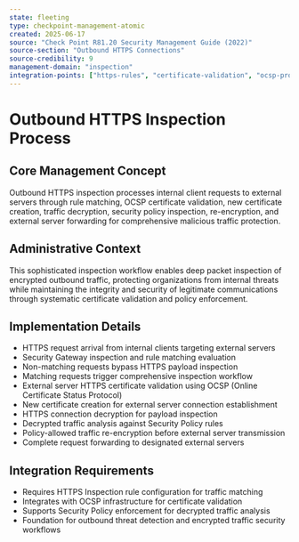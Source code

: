 ```yaml
---
state: fleeting
type: checkpoint-management-atomic
created: 2025-06-17
source: "Check Point R81.20 Security Management Guide (2022)"
source-section: "Outbound HTTPS Connections"
source-credibility: 9
management-domain: "inspection"
integration-points: ["https-rules", "certificate-validation", "ocsp-protocol", "traffic-decryption"]
---
```


# Outbound HTTPS Inspection Process

## Core Management Concept
Outbound HTTPS inspection processes internal client requests to external servers through rule matching, OCSP certificate validation, new certificate creation, traffic decryption, security policy inspection, re-encryption, and external server forwarding for comprehensive malicious traffic protection.

## Administrative Context
This sophisticated inspection workflow enables deep packet inspection of encrypted outbound traffic, protecting organizations from internal threats while maintaining the integrity and security of legitimate communications through systematic certificate validation and policy enforcement.

## Implementation Details
- HTTPS request arrival from internal clients targeting external servers
- Security Gateway inspection and rule matching evaluation
- Non-matching requests bypass HTTPS payload inspection
- Matching requests trigger comprehensive inspection workflow
- External server HTTPS certificate validation using OCSP (Online Certificate Status Protocol)
- New certificate creation for external server connection establishment
- HTTPS connection decryption for payload inspection
- Decrypted traffic analysis against Security Policy rules
- Policy-allowed traffic re-encryption before external server transmission
- Complete request forwarding to designated external servers

## Integration Requirements
- Requires HTTPS Inspection rule configuration for traffic matching
- Integrates with OCSP infrastructure for certificate validation
- Supports Security Policy enforcement for decrypted traffic analysis
- Foundation for outbound threat detection and encrypted traffic security workflows